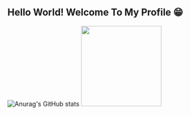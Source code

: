 ## Hello World! Welcome To My Profile 😁

![Anurag's GitHub stats](https://github-readme-stats.vercel.app/api?username=SheilaneIA11&show_icons=true&theme=algolia)
  <img height="180em" src="https://github-readme-stats.vercel.app/api/top-langs/?username=SheilaneIA11&layout=compact&langs_count=6&theme=holi"/>


